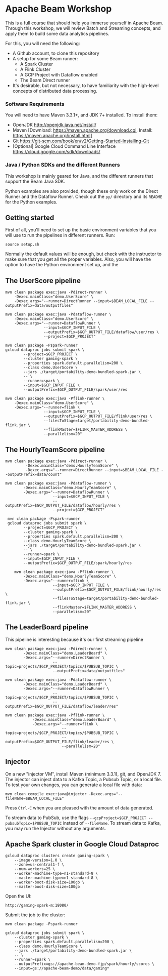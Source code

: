 # Apache Beam Workshop
This is a full course that should help you immerse yourself in Apache Beam.
Through this workshop, we will review Batch and Streaming concepts, and apply
them to build some data analytics pipelines.

For this, you will need the following:
* A Github account, to clone this repository
* A setup for some Beam runner:
  * A Spark Cluster
  * A Flink Cluster
  * A GCP Project with Dataflow enabled
  * The Beam Direct runner
* It's desirable, but not necessary, to have familiarity with the high-level
  concepts of distributed data processing.
  
  
### Software Requirements
You will need to have Maven 3.3.1+, and JDK 7+ installed. To install them:

* OpenJDK http://openjdk.java.net/install/
* Maven [Download: https://maven.apache.org/download.cgi, Install: https://maven.apache.org/install.html]
* Git   https://git-scm.com/book/en/v2/Getting-Started-Installing-Git
* [Optional] Google Cloud Command Line Interface https://cloud.google.com/sdk/downloads/ 

### Java / Python SDKs and the different Runners
This workshop is mainly geared for Java, and the different runners that support
the Beam Java SDK.

Python examples are also provided, though these only work on the 
Direct Runner and the Dataflow Runner. Check out the `py/` directory
and its `README` for the Python examples.

## Getting started
First of all, you'll need to set up the basic environment variables that you
will use to run the pipelines in different runners. Run:

    source setup.sh

Normally the default values will be enough, but check with the instructor to make
sure that you get all the proper variables. Also, you will have the option to have the
Python environment set up, and the 

## The UserScore pipeline

    mvn clean package exec:java -Pdirect-runner \
        -Dexec.mainClass="demo.UserScore" \
        -Dexec.args="--runner=DirectRunner --input=$BEAM_LOCAL_FILE --outputPrefix=data/outputfiles"
        
    mvn clean package exec:java -Pdataflow-runner \
        -Dexec.mainClass="demo.UserScore" \
        -Dexec.args="--runner=DataflowRunner \
                     --input=$GCP_INPUT_FILE \
                     --outputPrefix=$GCP_OUTPUT_FILE/dataflow/user/res \
                     --project=$GCP_PROJECT"
                     
    mvn clean package -Pspark-runner
    gcloud dataproc jobs submit spark \
            --project=$GCP_PROJECT \
            --cluster gaming-spark \
            --properties spark.default.parallelism=200 \
            --class demo.UserScore \
            --jars ./target/portability-demo-bundled-spark.jar \
            -- \
            --runner=spark \
            --input=$GCP_INPUT_FILE \
            --outputPrefix=$GCP_OUTPUT_FILE/spark/user/res

    mvn clean package exec:java -Pflink-runner \
        -Dexec.mainClass="demo.UserScore" \
        -Dexec.args="--runner=flink \
                     --input=$GCP_INPUT_FILE \
                     --outputPrefix=$GCP_OUTPUT_FILE/flink/user/res \
                     --filesToStage=target/portability-demo-bundled-flink.jar \
                     --flinkMaster=$FLINK_MASTER_ADDRESS \
                     --parallelism=20"

## The HourlyTeamScore pipeline

    mvn clean package exec:java -Pdirect-runner \
             -Dexec.mainClass="demo.HourlyTeamScore" \
             -Dexec.args="--runner=DirectRunner --input=$BEAM_LOCAL_FILE --outputPrefix=data/count"

    mvn clean package exec:java -Pdataflow-runner \
            -Dexec.mainClass="demo.HourlyTeamScore" \
            -Dexec.args="--runner=DataflowRunner \
                         --input=$GCP_INPUT_FILE \
                         --outputPrefix=$GCP_OUTPUT_FILE/dataflow/hourly/res \
                         --project=$GCP_PROJECT"

     mvn clean package -Pspark-runner
     gcloud dataproc jobs submit spark \
            --project=$GCP_PROJECT \
            --cluster gaming-spark \
            --properties spark.default.parallelism=200 \
            --class demo.HourlyTeamScore \
            --jars ./target/portability-demo-bundled-spark.jar \
            -- \
            --runner=spark \
            --input=$GCP_INPUT_FILE \
            --outputPrefix=$GCP_OUTPUT_FILE/spark/hourly/res

        mvn clean package exec:java -Pflink-runner \
            -Dexec.mainClass="demo.HourlyTeamScore" \
            -Dexec.args="--runner=flink \
                         --input=$GCP_INPUT_FILE \
                         --outputPrefix=$GCP_OUTPUT_FILE/flink/hourly/res \
                         --filesToStage=target/portability-demo-bundled-flink.jar \
                         --flinkMaster=$FLINK_MASTER_ADDRESS \
                         --parallelism=20"

## The LeaderBoard pipeline
This pipeline is interesting because it's our first streaming pipeline

    mvn clean package exec:java -Pdirect-runner \
            -Dexec.mainClass="demo.LeaderBoard" \
            -Dexec.args="--runner=DirectRunner \
                         --topic=projects/$GCP_PROJECT/topics/$PUBSUB_TOPIC \
                         --outputPrefix=data/outputfiles"

    mvn clean package exec:java -Pdataflow-runner \
            -Dexec.mainClass="demo.LeaderBoard" \
            -Dexec.args="--runner=DataflowRunner \
                         --topic=projects/$GCP_PROJECT/topics/$PUBSUB_TOPIC \
                         --outputPrefix=$GCP_OUTPUT_FILE/dataflow/leader/res"

    mvn clean package exec:java -Pflink-runner \
                -Dexec.mainClass="demo.LeaderBoard" \
                -Dexec.args="--runner=flink \
                             --topic=projects/$GCP_PROJECT/topics/$PUBSUB_TOPIC \
                             --outputPrefix=$GCP_OUTPUT_FILE/flink/leader/res \
                             --parallelism=20"


## Injector

On a new "injector VM", install Maven (minimum 3.3.1), git, and OpenJDK 7. The
injector can inject data to a Kafka Topic, a Pubsub Topic, or a local file. To
test your own changes, you can generate a local file with data:

    mvn clean compile exec:java@injector -Dexec.args="--fileName=$BEAM_LOCAL_FILE"

Press `Ctrl-C` when you are pleased with the amount of data generated.

To stream data to PubSub, use the flags `--gcpProject=$GCP_PROJECT --pubsubTopic=$PUBSUB_TOPIC` instead of `--fileName`.
To stream data to Kafka, you may run the Injector without any arguments.

## Apache Spark cluster in Google Cloud Dataproc

    gcloud dataproc clusters create gaming-spark \
        --image-version=1.0 \
        --zone=us-central1-f \
        --num-workers=25 \
        --worker-machine-type=n1-standard-8 \
        --master-machine-type=n1-standard-8 \
        --worker-boot-disk-size=100gb \
        --master-boot-disk-size=100gb

Open the UI:

    http://gaming-spark-m:18080/

Submit the job to the cluster:

    mvn clean package -Pspark-runner

    gcloud dataproc jobs submit spark \
        --cluster gaming-spark \
        --properties spark.default.parallelism=200 \
        --class demo.HourlyTeamScore \
        --jars ./target/portability-demo-bundled-spark.jar \
        -- \
        --runner=spark \
        --outputPrefix=gs://apache-beam-demo-fjp/spark/hourly/scores \
        --input=gs://apache-beam-demo/data/gaming*
